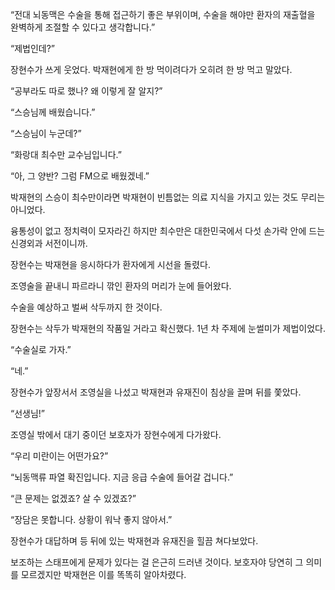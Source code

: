 “전대 뇌동맥은 수술을 통해 접근하기 좋은 부위이며, 수술을 해야만 환자의 재출혈을 완벽하게 조절할 수 있다고 생각합니다.”

“제법인데?”

장현수가 쓰게 웃었다. 박재현에게 한 방 먹이려다가 오히려 한 방 먹고 말았다.

“공부라도 따로 했나? 왜 이렇게 잘 알지?”

“스승님께 배웠습니다.”

“스승님이 누군데?”

“화랑대 최수만 교수님입니다.”

“아, 그 양반? 그럼 FM으로 배웠겠네.”

박재현의 스승이 최수만이라면 박재현이 빈틈없는 의료 지식을 가지고 있는 것도 무리는 아니었다.

융통성이 없고 정치력이 모자라긴 하지만 최수만은 대한민국에서 다섯 손가락 안에 드는 신경외과 서전이니까.

장현수는 박재현을 응시하다가 환자에게 시선을 돌렸다.

조영술을 끝내니 파르라니 깎인 환자의 머리가 눈에 들어왔다.

수술을 예상하고 벌써 삭두까지 한 것이다.

장현수는 삭두가 박재현의 작품일 거라고 확신했다. 1년 차 주제에 눈썰미가 제법이었다.

“수술실로 가자.”

“네.”

장현수가 앞장서서 조영실을 나섰고 박재현과 유재진이 침상을 끌며 뒤를 쫓았다.

“선생님!”

조영실 밖에서 대기 중이던 보호자가 장현수에게 다가왔다.

“우리 미란이는 어떤가요?”

“뇌동맥류 파열 확진입니다. 지금 응급 수술에 들어갈 겁니다.”

“큰 문제는 없겠죠? 살 수 있겠죠?”

“장담은 못합니다. 상황이 워낙 좋지 않아서.”

장현수가 대답하며 등 뒤에 있는 박재현과 유재진을 힐끔 쳐다보았다.

보조하는 스태프에게 문제가 있다는 걸 은근히 드러낸 것이다. 보호자야 당연히 그 의미를 모르겠지만 박재현은 이를 똑똑히 알아차렸다.